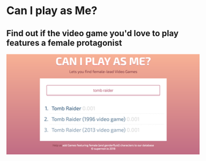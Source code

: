 # Can I play as Me?

## Find out if the video game you'd love to play features a female protagonist

![Screenshot](public/screenshot.png)
